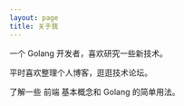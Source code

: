 ```yaml
---
layout: page
title: 关于我
---
```


一个 Golang 开发者，喜欢研究一些新技术。
<p>
平时喜欢整理个人博客，逛逛技术论坛。
<p>
了解一些 前端 基本概念和 Golang 的简单用法。

<p>
